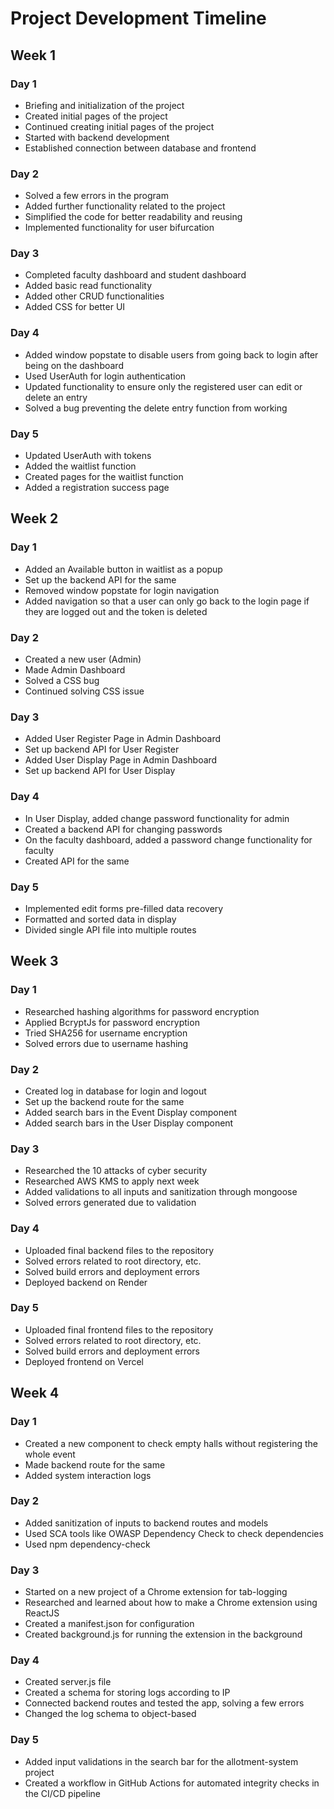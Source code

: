 # Project Development Timeline

## Week 1

### Day 1

- Briefing and initialization of the project
- Created initial pages of the project 
- Continued creating initial pages of the project
- Started with backend development
- Established connection between database and frontend

### Day 2

- Solved a few errors in the program
- Added further functionality related to the project
- Simplified the code for better readability and reusing
- Implemented functionality for user bifurcation

### Day 3

- Completed faculty dashboard and student dashboard
- Added basic read functionality
- Added other CRUD functionalities
- Added CSS for better UI

### Day 4

- Added window popstate to disable users from going back to login after being on the dashboard
- Used UserAuth for login authentication
- Updated functionality to ensure only the registered user can edit or delete an entry
- Solved a bug preventing the delete entry function from working

### Day 5

- Updated UserAuth with tokens
- Added the waitlist function
- Created pages for the waitlist function
- Added a registration success page

## Week 2

### Day 1

- Added an Available button in waitlist as a popup
- Set up the backend API for the same
- Removed window popstate for login navigation
- Added navigation so that a user can only go back to the login page if they are logged out and the token is deleted

### Day 2

- Created a new user (Admin)
- Made Admin Dashboard
- Solved a CSS bug
- Continued solving CSS issue

### Day 3

- Added User Register Page in Admin Dashboard
- Set up backend API for User Register
- Added User Display Page in Admin Dashboard
- Set up backend API for User Display

### Day 4

- In User Display, added change password functionality for admin
- Created a backend API for changing passwords
- On the faculty dashboard, added a password change functionality for faculty
- Created API for the same

### Day 5

- Implemented edit forms pre-filled data recovery
- Formatted and sorted data in display
- Divided single API file into multiple routes

## Week 3

### Day 1

- Researched hashing algorithms for password encryption
- Applied BcryptJs for password encryption
- Tried SHA256 for username encryption
- Solved errors due to username hashing

### Day 2

- Created log in database for login and logout
- Set up the backend route for the same
- Added search bars in the Event Display component
- Added search bars in the User Display component

### Day 3

- Researched the 10 attacks of cyber security
- Researched AWS KMS to apply next week
- Added validations to all inputs and sanitization through mongoose
- Solved errors generated due to validation

### Day 4

- Uploaded final backend files to the repository
- Solved errors related to root directory, etc.
- Solved build errors and deployment errors
- Deployed backend on Render

### Day 5

- Uploaded final frontend files to the repository
- Solved errors related to root directory, etc.
- Solved build errors and deployment errors
- Deployed frontend on Vercel

## Week 4

### Day 1

- Created a new component to check empty halls without registering the whole event
- Made backend route for the same
- Added system interaction logs

### Day 2

- Added sanitization of inputs to backend routes and models
- Used SCA tools like OWASP Dependency Check to check dependencies
- Used npm dependency-check

### Day 3

- Started on a new project of a Chrome extension for tab-logging
- Researched and learned about how to make a Chrome extension using ReactJS
- Created a manifest.json for configuration
- Created background.js for running the extension in the background

### Day 4

- Created server.js file
- Created a schema for storing logs according to IP
- Connected backend routes and tested the app, solving a few errors
- Changed the log schema to object-based

### Day 5

- Added input validations in the search bar for the allotment-system project
- Created a workflow in GitHub Actions for automated integrity checks in the CI/CD pipeline
